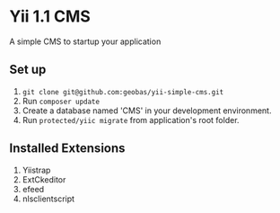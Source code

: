 # Yii 1.1 CMS
A simple CMS to startup your application

## Set up
1. `git clone git@github.com:geobas/yii-simple-cms.git`
2. Run `composer update`
3. Create a database named 'CMS' in your development environment.
4. Run `protected/yiic migrate` from application's root folder.

## Installed Extensions
1. Yiistrap
2. ExtCkeditor
3. efeed
4. nlsclientscript

